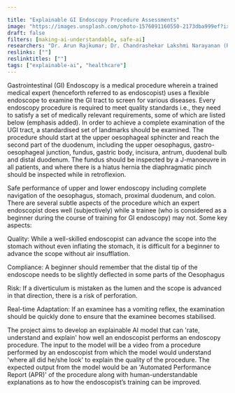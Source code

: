 ```yaml
---

title: "Explainable GI Endoscopy Procedure Assessments"
image: "https://images.unsplash.com/photo-1576091160550-2173dba999ef?ixlib=rb-1.2.1&ixid=MnwxMjA3fDB8MHxwaG90by1wYWdlfHx8fGVufDB8fHx8&auto=format&fit=crop&w=1170&q=80"
draft: false
filters: [making-ai-understandable, safe-ai]
researchers: "Dr. Arun Rajkumar; Dr. Chandrashekar Lakshmi Narayanan (RBCDSAI, IITM); Nithin Shivashankar (MIMYK); Varun Seshadrinathan (MIMYK)"
reslinks: [""]
reslinktitles: [""]
tags: ["explainable-ai", "healthcare"]
---
```


Gastrointestinal (GI) Endoscopy is a medical procedure wherein a trained medical expert (henceforth referred to as endoscopist) uses a flexible endoscope to examine the GI tract to screen for various diseases. Every endoscopy procedure is required to meet quality standards i.e., they need to satisfy a set of medically relevant requirements, some of which are listed below (emphasis added). In order to achieve a complete examination of the UGI tract, a standardised set of landmarks should be examined. The procedure should start at the upper oesophageal sphincter and reach the second part of the duodenum, including the upper oesophagus, gastro-oesophageal junction, fundus, gastric body, incisura, antrum, duodenal bulb and distal duodenum. The fundus should be inspected by a J-manoeuvre in all patients, and where there is a hiatus hernia the diaphragmatic pinch should be inspected while in retroflexion.

Safe performance of upper and lower endoscopy including complete navigation of the oesophagus, stomach, proximal duodenum, and colon. There are several subtle aspects of the procedure which an expert endoscopist does well (subjectively) while a trainee (who is considered as a beginner during the course of training for GI endoscopy) may not. Some key aspects:

Quality: While a well-skilled endoscopist can advance the scope into the stomach without even inflating the stomach, it is difficult for a beginner to advance the scope without air insufflation.

Compliance: A beginner should remember that the distal tip of the endoscope needs to be slightly deflected in some parts of the Oesophagus

Risk: If a diverticulum is mistaken as the lumen and the scope is advanced in that direction, there is a risk of perforation.

Real-time Adaptation: If an examinee has a vomiting reflex, the examination should be quickly done to ensure that the examinee becomes stabilised.

The project aims to develop an explainable AI model that can 'rate, understand and explain' how well an endoscopist performs an endoscopy procedure. The input to the model will be a video from a procedure performed by an endoscopist from which the model would understand 'where all did he/she look' to explain the quality of the procedure. The expected output from the model would be an 'Automated Performance Report (APR)' of the procedure along with human-understandable explanations as to how the endoscopist’s training can be improved. 